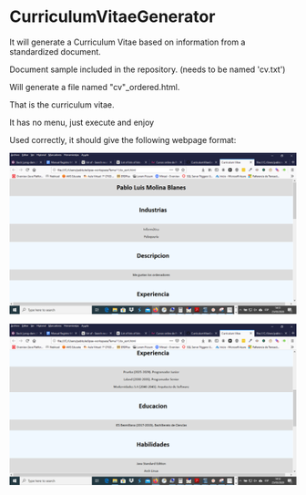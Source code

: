 # CurriculumVitaeGenerator
It will generate a Curriculum Vitae based on information from a standardized document.

Document sample included in the repository. (needs to be named 'cv.txt') 

Will generate a file named "cv"_ordered.html.

That is the curriculum vitae.

It has no menu, just execute and enjoy

Used correctly, it should give the following webpage format:

![CV1](https://github.com/PabloLuisMolinaBlanes/CurriculumVitaeGenerator/blob/master/CV1.png)

![CV2](https://github.com/PabloLuisMolinaBlanes/CurriculumVitaeGenerator/blob/master/CV2.png)
